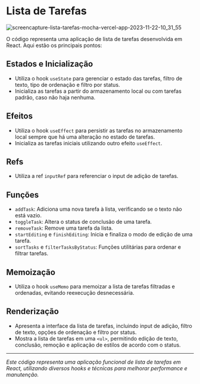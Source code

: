 # Lista de Tarefas

![screencapture-lista-tarefas-mocha-vercel-app-2023-11-22-10_31_55](https://github.com/jessica-sobreira/lista-tarefas/assets/117686537/84dd187a-40df-4366-b4ba-c9921d2fd446)


O código representa uma aplicação de lista de tarefas desenvolvida em React. Aqui estão os principais pontos:

## Estados e Inicialização
- Utiliza o hook `useState` para gerenciar o estado das tarefas, filtro de texto, tipo de ordenação e filtro por status.
- Inicializa as tarefas a partir do armazenamento local ou com tarefas padrão, caso não haja nenhuma.

## Efeitos
- Utiliza o hook `useEffect` para persistir as tarefas no armazenamento local sempre que há uma alteração no estado de tarefas.
- Inicializa as tarefas iniciais utilizando outro efeito `useEffect`.

## Refs
- Utiliza a ref `inputRef` para referenciar o input de adição de tarefas.

## Funções
- `addTask`: Adiciona uma nova tarefa à lista, verificando se o texto não está vazio.
- `toggleTask`: Altera o status de conclusão de uma tarefa.
- `removeTask`: Remove uma tarefa da lista.
- `startEditing` e `finishEditing`: Inicia e finaliza o modo de edição de uma tarefa.
- `sortTasks` e `filterTasksByStatus`: Funções utilitárias para ordenar e filtrar tarefas.

## Memoização
- Utiliza o hook `useMemo` para memoizar a lista de tarefas filtradas e ordenadas, evitando reexecução desnecessária.

## Renderização
- Apresenta a interface da lista de tarefas, incluindo input de adição, filtro de texto, opções de ordenação e filtro por status.
- Mostra a lista de tarefas em uma `<ul>`, permitindo edição de texto, conclusão, remoção e aplicação de estilos de acordo com o status.

---

*Este código representa uma aplicação funcional de lista de tarefas em React, utilizando diversos hooks e técnicas para melhorar performance e manutenção.*
